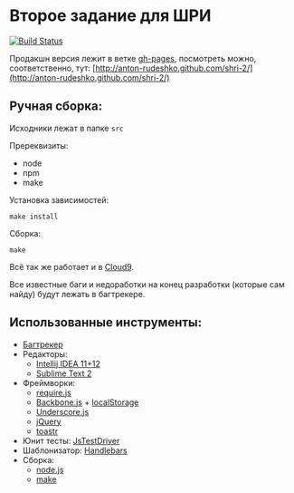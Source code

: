 # Второе задание для ШРИ
[![Build Status](https://secure.travis-ci.org/anton-rudeshko/shri-2.png)](http://travis-ci.org/anton-rudeshko/shri-2)

Продакшн версия лежит в ветке [gh-pages](https://github.com/anton-rudeshko/shri-2/tree/gh-pages),
посмотреть можно, соответственно, тут: [http://anton-rudeshko.github.com/shri-2/](http://anton-rudeshko.github.com/shri-2/)

## Ручная сборка:

Исходники лежат в папке `src`

Пререквизиты:

* node
* npm
* make

Установка зависимостей:

    make install

Сборка:

    make

Всё так же работает и в [Cloud9](https://c9.io/).

Все известные баги и недоработки на конец разработки (которые сам найду) будут лежать в багтрекере.

## Использованные инструменты:

* [Багтрекер](https://trello.com/b/lMYuJiXT)
* Редакторы:
    * [Intellij IDEA 11+12](http://www.jetbrains.com/idea/)
    * [Sublime Text 2](sublimetext.com/2)
* Фреймворки:
    * [require.js](http://requirejs.org/)
    * [Backbone.js](http://backbonejs.org/) + [localStorage](https://github.com/jeromegn/Backbone.localStorage)
    * [Underscore.js](http://underscorejs.org/)
    * [jQuery](http://jquery.com/)
    * [toastr](https://github.com/CodeSeven/toastr)
* Юнит тесты: [JsTestDriver](http://code.google.com/p/js-test-driver/)
* Шаблонизатор: [Handlebars](http://handlebarsjs.com)
* Сборка:
    * [node.js](http://nodejs.org/)
    * [make](http://www.gnu.org/software/make/)